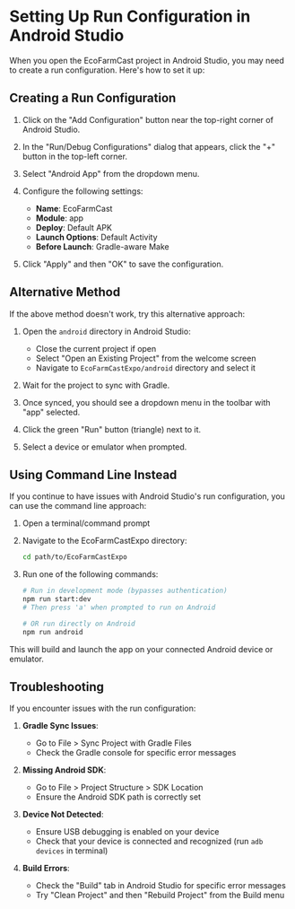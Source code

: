 # Setting Up Run Configuration in Android Studio

When you open the EcoFarmCast project in Android Studio, you may need to create a run configuration. Here's how to set it up:

## Creating a Run Configuration

1. Click on the "Add Configuration" button near the top-right corner of Android Studio.

2. In the "Run/Debug Configurations" dialog that appears, click the "+" button in the top-left corner.

3. Select "Android App" from the dropdown menu.

4. Configure the following settings:
   - **Name**: EcoFarmCast
   - **Module**: app
   - **Deploy**: Default APK
   - **Launch Options**: Default Activity
   - **Before Launch**: Gradle-aware Make

5. Click "Apply" and then "OK" to save the configuration.

## Alternative Method

If the above method doesn't work, try this alternative approach:

1. Open the `android` directory in Android Studio:
   - Close the current project if open
   - Select "Open an Existing Project" from the welcome screen
   - Navigate to `EcoFarmCastExpo/android` directory and select it

2. Wait for the project to sync with Gradle.

3. Once synced, you should see a dropdown menu in the toolbar with "app" selected.

4. Click the green "Run" button (triangle) next to it.

5. Select a device or emulator when prompted.

## Using Command Line Instead

If you continue to have issues with Android Studio's run configuration, you can use the command line approach:

1. Open a terminal/command prompt

2. Navigate to the EcoFarmCastExpo directory:
   ```bash
   cd path/to/EcoFarmCastExpo
   ```

3. Run one of the following commands:
   ```bash
   # Run in development mode (bypasses authentication)
   npm run start:dev
   # Then press 'a' when prompted to run on Android

   # OR run directly on Android
   npm run android
   ```

This will build and launch the app on your connected Android device or emulator.

## Troubleshooting

If you encounter issues with the run configuration:

1. **Gradle Sync Issues**:
   - Go to File > Sync Project with Gradle Files
   - Check the Gradle console for specific error messages

2. **Missing Android SDK**:
   - Go to File > Project Structure > SDK Location
   - Ensure the Android SDK path is correctly set

3. **Device Not Detected**:
   - Ensure USB debugging is enabled on your device
   - Check that your device is connected and recognized (run `adb devices` in terminal)

4. **Build Errors**:
   - Check the "Build" tab in Android Studio for specific error messages
   - Try "Clean Project" and then "Rebuild Project" from the Build menu
